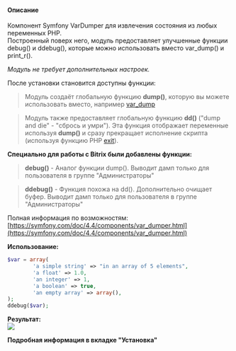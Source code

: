 
#### Описание  
Компонент Symfony VarDumper для извлечения состояния из любых переменных PHP.  
Построенный поверх него, модуль предоставляет улучшенные функции debug() и ddebug(), которые можно использовать вместо var_dump() и print_r().  

*Модуль не требует дополнительных настроек.*  

После установки становится доступны функции:  
> Модуль создаёт глобальную функцию  **dump()**, которую вы можете
> использовать вместо, например [var_dump](https://secure.php.net/manual/en/function.var-dump.php)

> Модуль также предоставляет глобальную функцию  **dd()**  ("dump and
> die" - "сбрось и умри"). 
> Эта функция отображает переменные используя  **dump()**  и сразу прекращает исполнение скрипта (используя функцию PHP  [exit](https://secure.php.net/manual/en/function.exit.php)).

  
**Специально для работы с Bitrix были добавлены функции:**  
> **debug()**  - Аналог функции dump(). Выводит дамп только для пользователя в группе "Администраторы"

> **ddebug()**  - Функция похожа на dd(). Дополнительно очищает буфер. Выводит дамп только для пользователя в группе "Администраторы"

Полная информация по возможностям:  
[https://symfony.com/doc/4.4/components/var_dumper.html](https://symfony.com/doc/4.4/components/var_dumper.html)
  
**Использование:**  
```php
$var = array(  
        'a simple string' => "in an array of 5 elements",  
        'a float' => 1.0,  
        'an integer' => 1,  
        'a boolean' => true,  
        'an empty array' => array(),  
);  
ddebug($var);  
```
      
**Результат:**  
![](https://symfony.com/doc/4.0/_images/01-simple.png)  
  
**Подробная информация в вкладке "Установка"**
